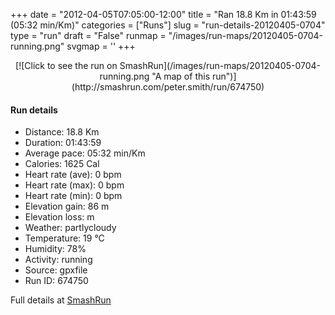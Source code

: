 +++
date = "2012-04-05T07:05:00-12:00"
title = "Ran 18.8 Km in 01:43:59 (05:32 min/Km)"
categories = ["Runs"]
slug = "run-details-20120405-0704"
type = "run"
draft = "False"
runmap = "/images/run-maps/20120405-0704-running.png"
svgmap = '<polyline points="100 43, 97 44, 96 44, 96 45, 95 45, 91 48, 87 51, 85 52, 82 52, 75 51, 74 51, 67 52, 60 51, 56 53, 55 53, 54 54, 52 54, 50 55, 50 55, 49 54, 47 54, 45 55, 45 56, 45 56, 44 55, 41 55, 38 54, 34 54, 18 54, 13 53, 6 49, 3 45, 2 44, 0 43, 3 45, 5 48, 6 49, 13 52, 13 53, 16 54, 18 54, 23 55, 37 54, 42 55, 44 55, 45 56, 46 55, 47 54, 49 54, 50 55, 53 55, 54 54, 55 53, 60 51, 67 52, 71 51, 74 51, 84 52, 96 45, 96 45, 97 44, 98 43, 100 43">'
+++



<!--more-->

<center>
[![Click to see the run on SmashRun](/images/run-maps/20120405-0704-running.png "A map of this run")](http://smashrun.com/peter.smith/run/674750)
</center>

#### Run details

* Distance: 18.8 Km
* Duration: 01:43:59
* Average pace: 05:32 min/Km
* Calories: 1625 Cal
* Heart rate (ave): 0 bpm
* Heart rate (max): 0 bpm
* Heart rate (min): 0 bpm
* Elevation gain: 86 m
* Elevation loss:  m
* Weather: partlycloudy
* Temperature: 19 &deg;C
* Humidity: 78%
* Activity: running
* Source: gpxfile
* Run ID: 674750

Full details at [SmashRun](http://smashrun.com/peter.smith/run/674750)